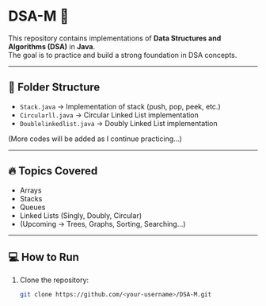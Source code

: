 # DSA-M 🚀

This repository contains implementations of **Data Structures and Algorithms (DSA)** in **Java**.  
The goal is to practice and build a strong foundation in DSA concepts.

---

## 📂 Folder Structure
- `Stack.java` → Implementation of stack (push, pop, peek, etc.)
- `Circularll.java` → Circular Linked List implementation
- `Doublelinkedlist.java` → Doubly Linked List implementation

(More codes will be added as I continue practicing...)

---

## 🔥 Topics Covered
- Arrays
- Stacks
- Queues
- Linked Lists (Singly, Doubly, Circular)
- (Upcoming → Trees, Graphs, Sorting, Searching...)

---

## 💻 How to Run
1. Clone the repository:
   ```bash
   git clone https://github.com/<your-username>/DSA-M.git
